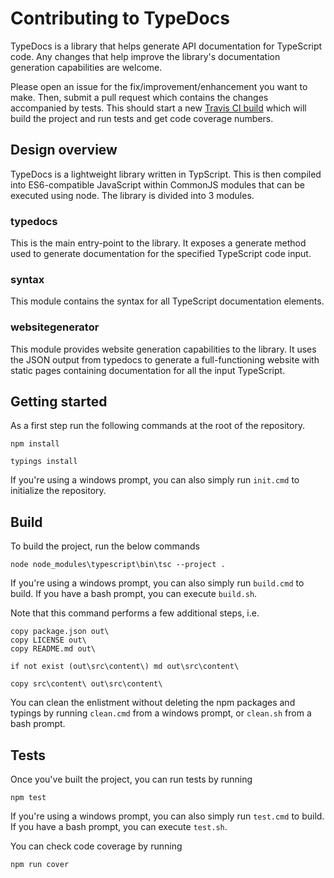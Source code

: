 # Contributing to TypeDocs

TypeDocs is a library that helps generate API documentation for TypeScript code.
Any changes that help improve the library's documentation generation
capabilities are welcome.

Please open an issue for the fix/improvement/enhancement you want to make. Then,
submit a pull request which contains the changes accompanied by tests. This
should start a new [Travis CI build](https://travis-ci.org/alvarorahul/TypeDocs)
which will build the project and run tests and get code coverage numbers.

## Design overview

TypeDocs is a lightweight library written in TypScript. This is then compiled
into ES6-compatible JavaScript within CommonJS modules that can be executed
using node. The library is divided into 3 modules.

### typedocs

This is the main entry-point to the library. It exposes a generate method used
to generate documentation for the specified TypeScript code input.

### syntax

This module contains the syntax for all TypeScript documentation elements.

### websitegenerator

This module provides website generation capabilities to the library. It uses
the JSON output from typedocs to generate a full-functioning website with static
pages containing documentation for all the input TypeScript.

## Getting started

As a first step run the following commands at the root of the repository.

```
npm install

typings install
```

If you're using a windows prompt, you can also simply run `init.cmd` to
initialize the repository.

## Build

To build the project, run the below commands

```
node node_modules\typescript\bin\tsc --project .
```

If you're using a windows prompt, you can also simply run `build.cmd` to build.
If you have a bash prompt, you can execute `build.sh`.

Note that this command performs a few additional steps, i.e.

```
copy package.json out\
copy LICENSE out\
copy README.md out\

if not exist (out\src\content\) md out\src\content\

copy src\content\ out\src\content\
```

You can clean the enlistment without deleting the npm packages and typings by
running `clean.cmd` from a windows prompt, or `clean.sh` from a bash prompt.

## Tests

Once you've built the project, you can run tests by running

```
npm test
```

If you're using a windows prompt, you can also simply run `test.cmd` to build.
If you have a bash prompt, you can execute `test.sh`.

You can check code coverage by running

```
npm run cover
```
